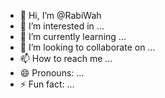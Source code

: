 - 👋 Hi, I’m @RabiWah
- 👀 I’m interested in ...
- 🌱 I’m currently learning ...
- 💞️ I’m looking to collaborate on ...
- 📫 How to reach me ...
- 😄 Pronouns: ...
- ⚡ Fun fact: ...

<!---
RabiWah/RabiWah is a ✨ special ✨ repository because its `README.md` (this file) appears on your GitHub profile.
You can click the Preview link to take a look at your changes.
--->
